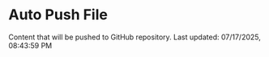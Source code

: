 # Auto Push File

Content that will be pushed to GitHub repository.
Last updated: 07/17/2025, 08:43:59 PM
